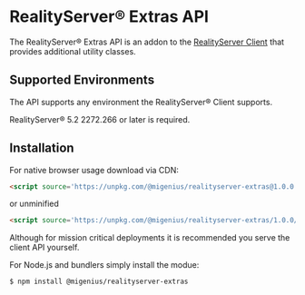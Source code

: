 # RealityServer&reg; Extras API
The RealityServer&reg; Extras API is an addon to the [RealityServer Client](https://github.com/migenius/realityserver-client "RealityServer Client") that provides additional utility classes.

## Supported Environments
The API supports any environment the RealityServer&reg; Client supports.

RealityServer&reg; 5.2 2272.266 or later is required.

## Installation
For native browser usage download via CDN:
```html
<script source='https://unpkg.com/@migenius/realityserver-extras@1.0.0'></script>
```
or unminified
```html
<script source='https://unpkg.com/@migenius/realityserver-extras/1.0.0/lib/umd/realityserver.js'></script> 
```
Although for mission critical deployments it is recommended you serve the client API yourself. 

For Node.js and bundlers simply install the modue:
```shell
$ npm install @migenius/realityserver-extras
```

